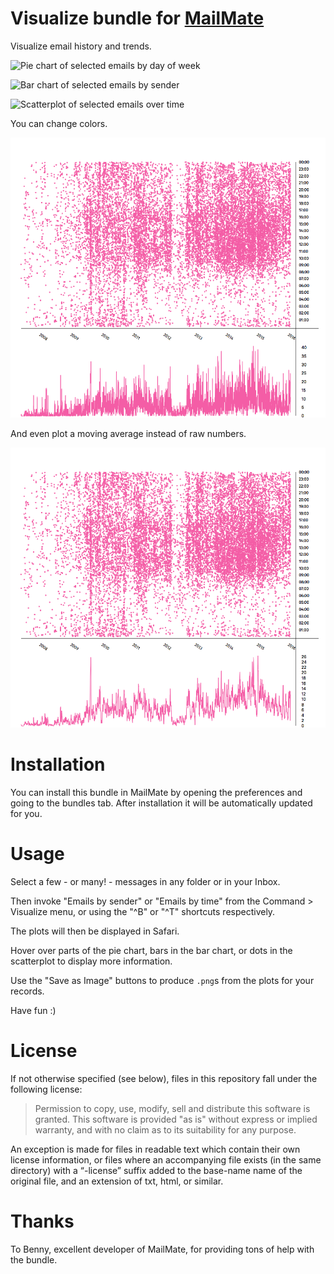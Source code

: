 # Visualize bundle for [MailMate](http://freron.com/ "MailMate")

Visualize email history and trends.

![Pie chart of selected emails by day of week](https://github.com/sheriferson/Visualize.mmBundle/blob/master/screenshots/by_time_pie_chart.png)

![Bar chart of selected emails by sender](https://github.com/sheriferson/Visualize.mmBundle/blob/master/screenshots/by_sender_bar_chart.png)

![Scatterplot of selected emails over time](https://github.com/sheriferson/Visualize.mmBundle/blob/master/screenshots/by_time_scatterplot.png)

You can change colors.

![Different color](screenshots/by_time_scatterplot_pink.png)

And even plot a moving average instead of raw numbers.

![Moving average](screenshots/by_time_scatterplot_pink_movmean.png)

# Installation

You can install this bundle in MailMate by opening the preferences and going to the bundles tab. After installation it will be automatically updated for you.

# Usage

Select a few - or many! - messages in any folder or in your Inbox.

Then invoke "Emails by sender" or "Emails by time" from the Command > Visualize menu, or using the "^B" or "^T" shortcuts respectively.

The plots will then be displayed in Safari.

Hover over parts of the pie chart, bars in the bar chart, or dots in the scatterplot to display more information.

Use the "Save as Image" buttons to produce `.png`s from the plots for your records.

Have fun :)

# License

If not otherwise specified (see below), files in this repository fall under the following license:

> Permission to copy, use, modify, sell and distribute this
software is granted. This software is provided "as is" without
express or implied warranty, and with no claim as to its
suitability for any purpose.

An exception is made for files in readable text which contain their own license information, or files where an accompanying file exists (in the same directory) with a “-license” suffix added to the base-name name of the original file, and an extension of txt, html, or similar.

# Thanks

To Benny, excellent developer of MailMate, for providing tons of help with the bundle.
